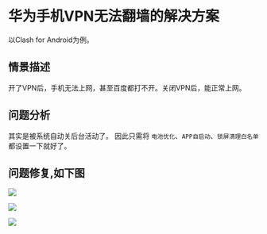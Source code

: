 华为手机VPN无法翻墙的解决方案
==================

以Clash for Android为例。

情景描述
----

开了VPN后，手机无法上网，甚至百度都打不开。关闭VPN后，能正常上网。

问题分析
----

其实是被系统自动关后台活动了。 因此只需将 `电池优化`、`APP自启动`、`锁屏清理白名单` 都设置一下就好了。

问题修复,如下图
--------

![](https://www.bannedbook.org/images/huawei/hw01.jpg)

![](https://www.bannedbook.org/images/huawei/hw02.jpg)

![](https://www.bannedbook.org/images/huawei/hw03.jpg)